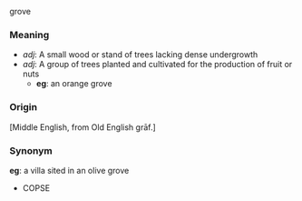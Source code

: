 grove
### Meaning
+ _adj_: A small wood or stand of trees lacking dense undergrowth
+ _adj_: A group of trees planted and cultivated for the production of fruit or nuts
    + __eg__: an orange grove

### Origin

[Middle English, from Old English grāf.]

### Synonym

__eg__: a villa sited in an olive grove

+ COPSE


